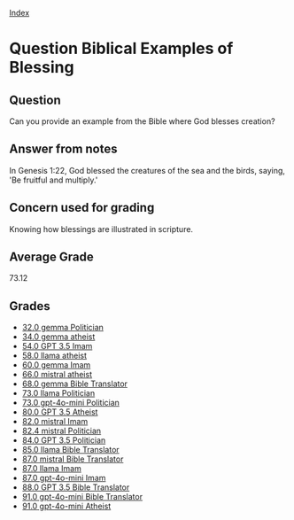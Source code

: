 
[Index](../../index.md)
# Question Biblical Examples of Blessing
## Question
Can you provide an example from the Bible where God blesses creation?

## Answer from notes
In Genesis 1:22, God blessed the creatures of the sea and the birds, saying, 'Be fruitful and multiply.'

## Concern used for grading
Knowing how blessings are illustrated in scripture.

## Average Grade
73.12

## Grades
 * [32.0 gemma Politician](../answers/gemma_Politician/Biblical_Examples_of_Blessing.md)
 * [34.0 gemma atheist](../answers/gemma_atheist/Biblical_Examples_of_Blessing.md)
 * [54.0 GPT 3.5 Imam](../answers/GPT_3.5_Imam/Biblical_Examples_of_Blessing.md)
 * [58.0 llama atheist](../answers/llama_atheist/Biblical_Examples_of_Blessing.md)
 * [60.0 gemma Imam](../answers/gemma_Imam/Biblical_Examples_of_Blessing.md)
 * [66.0 mistral atheist](../answers/mistral_atheist/Biblical_Examples_of_Blessing.md)
 * [68.0 gemma Bible Translator](../answers/gemma_Bible_Translator/Biblical_Examples_of_Blessing.md)
 * [73.0 llama Politician](../answers/llama_Politician/Biblical_Examples_of_Blessing.md)
 * [73.0 gpt-4o-mini Politician](../answers/gpt-4o-mini_Politician/Biblical_Examples_of_Blessing.md)
 * [80.0 GPT 3.5 Atheist](../answers/GPT_3.5_Atheist/Biblical_Examples_of_Blessing.md)
 * [82.0 mistral Imam](../answers/mistral_Imam/Biblical_Examples_of_Blessing.md)
 * [82.4 mistral Politician](../answers/mistral_Politician/Biblical_Examples_of_Blessing.md)
 * [84.0 GPT 3.5 Politician](../answers/GPT_3.5_Politician/Biblical_Examples_of_Blessing.md)
 * [85.0 llama Bible Translator](../answers/llama_Bible_Translator/Biblical_Examples_of_Blessing.md)
 * [87.0 mistral Bible Translator](../answers/mistral_Bible_Translator/Biblical_Examples_of_Blessing.md)
 * [87.0 llama Imam](../answers/llama_Imam/Biblical_Examples_of_Blessing.md)
 * [87.0 gpt-4o-mini Imam](../answers/gpt-4o-mini_Imam/Biblical_Examples_of_Blessing.md)
 * [88.0 GPT 3.5 Bible Translator](../answers/GPT_3.5_Bible_Translator/Biblical_Examples_of_Blessing.md)
 * [91.0 gpt-4o-mini Bible Translator](../answers/gpt-4o-mini_Bible_Translator/Biblical_Examples_of_Blessing.md)
 * [91.0 gpt-4o-mini Atheist](../answers/gpt-4o-mini_Atheist/Biblical_Examples_of_Blessing.md)
